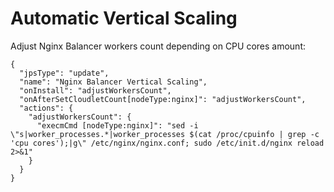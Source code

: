# Automatic Vertical Scaling

Adjust Nginx Balancer workers count depending on CPU cores amount:
```example
{
  "jpsType": "update",
  "name": "Nginx Balancer Vertical Scaling",
  "onInstall": "adjustWorkersCount",
  "onAfterSetCloudletCount[nodeType:nginx]": "adjustWorkersCount",
  "actions": {
    "adjustWorkersCount": {
      "execmCmd [nodeType:nginx]": "sed -i \"s|worker_processes.*|worker_processes $(cat /proc/cpuinfo | grep -c 'cpu cores');|g\" /etc/nginx/nginx.conf; sudo /etc/init.d/nginx reload 2>&1"
    }
  }
}
```

